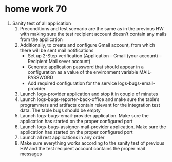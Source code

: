 # home work 70

1. Sanity test of all application
   1. Preconditions and test scenario are the same as in the previous HW with making sure the test recipient account doesn’t contain any mails from the application
   1. Additionally, to create and configure Gmail account, from which there will be sent mail notifications
      - Set up 2-Step verification (Application – Gmail (your account) –Recipient Mail sever account)
      - Generate application password that should appear in a configuration as a value of the environment variable MAIL-PASSWORD
      - Add required configuration for the service logs-bugs-email-provider
   1. Launch logs-provider application and stop it in couple of minutes
   1. Launch logs-bugs-reporter-back-office and make sure the table’s programmers and artifacts contain relevant for the integration test data. The table bugs should be empty
   1. Launch logs-bugs-email-provider application. Make sure the application has started on the proper configured port
   1. Launch logs-bugs-assigner-mail-provider application. Make sure the application has started on the proper configured port
   1. Launch all rest applications in any order
   1. Make sure everything works according to the sanity test of previous HW and the test recipient account contains the proper mail messages
